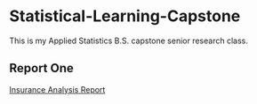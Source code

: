 # Statistical-Learning-Capstone
This is my Applied Statistics B.S. capstone senior research class. 

## Report One
[Insurance Analysis Report](insurance_analysis_report.pdf) 
